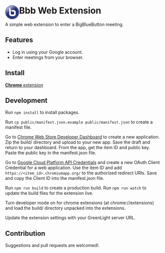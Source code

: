 # <img src="public/icons/icon_48.png" width="45" align="left"> Bbb Web Extension

A simple web extension to enter a BigBlueButton meeting.

## Features

- Log in using your Google account.
- Enter meetings from your browser.

## Install

[**Chrome** extension]() <!-- TODO: Add chrome extension link inside parenthesis -->

## Development
Run `npm install` to install packages.

Run `cp public/manifest.json.example public/manifest.json` to create a manifest file.

Go to [Chrome Web Store Developer Dashboard](https://chrome.google.com/webstore/developer/dashboard) to create a new application. Zip the build/ directory and upload to your new app. Save the draft and return to your dashboard. From the app, get the item ID and public key. Paste the public key in the manifest.json file. 

Go to [Google Cloud Platform API Credentials](https://console.cloud.google.com/apis/credentials) and create a new OAuth Client Credential for a web application. Use the item ID and add `https://<item_id>.chromiumapp.org/` to the authorized redirect URIs. Save and copy the Client ID into the manifest.json file.

Run `npm run build` to create a production build.
Run `npm run watch` to update the build files for the extension live.

Turn developer mode on for chrome extensions (at chrome://extensions) and load the build/ directory unpacked into the extensions.

Update the extension settings with your GreenLight server URL.

## Contribution

Suggestions and pull requests are welcomed!.

